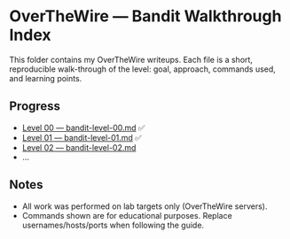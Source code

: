 # OverTheWire — Bandit Walkthrough Index

This folder contains my OverTheWire writeups. Each file is a short, reproducible walk-through of the level: goal, approach, commands used, and learning points.

## Progress
- [Level 00 — bandit-level-00.md](OverTheWire/Bandit/bandit-level-00.md) ✅
- [Level 01 — bandit-level-01.md](bandit-level-01.md) ✅
- [Level 02 — bandit-level-02.md](bandit-level-02.md) 
- ...
  
## Notes
- All work was performed on lab targets only (OverTheWire servers).  
- Commands shown are for educational purposes. Replace usernames/hosts/ports when following the guide.

